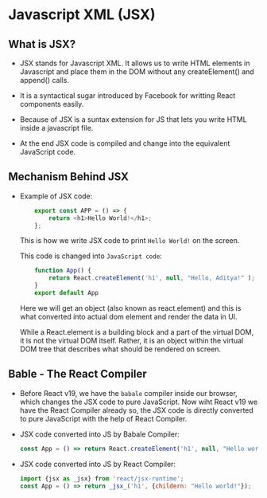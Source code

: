 # Javascript XML (JSX)

## What is JSX?
- JSX stands for Javascript XML. It allows us to write HTML elements in Javascript and place them in the DOM without any createElement() and append() calls.

- It is a syntactical sugar introduced by Facebook for writting React components easily.

- Because of JSX is a suntax extension for JS that lets you write HTML inside a javascript file.

-  At the end JSX code is compiled and change into the equivalent JavaScript code.

## Mechanism Behind JSX
- Example of JSX code:
    ```javascript
        export const APP = () => {
            return <h1>Hello World!</h1>;
        };
    ```
    This is how we write JSX code to print `Hello World!` on the screen. 

    This code is changed into `JavaScript code`:
    ```javascript
        function App() {
            return React.createElement('h1', null, "Hello, Aditya!" );
        }
        export default App
    ```
    Here we will get an object (also known as react.element) and this is what converted into actual dom element and render the data in UI.

    While a React.element is a building block and a part of the virtual DOM, it is not the virtual DOM itself. Rather, it is an object within the virtual DOM tree that describes what should be rendered on screen.

## Bable - The React Compiler
- Before React v19, we have the `babale` compiler inside our browser, which changes the JSX code to pure JavaScript. Now wiht React v19 we have the React Compiler already so, the JSX code is directly converted to pure JavaScript with the help of React Compiler.

- JSX code converted into JS by Babale Compiler:
    ```javascript
    const App = () => return React.createElement('h1', null, "Hello world!");
    ```

- JSX code converted into JS by React Compiler:
    ```javascript
    import {jsx as _jsx} from 'react/jsx-runtime';
    const App = () => return _jsx_('h1', {childern: "Hello world!"});
    ```